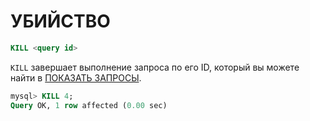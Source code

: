 # УБИЙСТВО

<!-- example KILL -->
```sql
KILL <query id>
```

`KILL` завершает выполнение запроса по его ID, который вы можете найти в [ПОКАЗАТЬ ЗАПРОСЫ](../Node_info_and_management/SHOW_QUERIES.md#SHOW-QUERIES).

<!-- request SQL -->
```sql
mysql> KILL 4;
Query OK, 1 row affected (0.00 sec)
```

<!-- end -->
<!-- proofread -->
